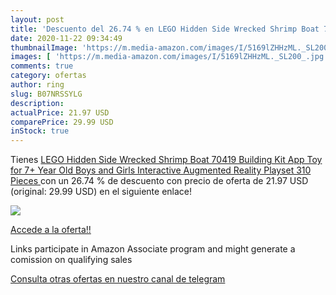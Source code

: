 ```yaml
---
layout: post
title: 'Descuento del 26.74 % en LEGO Hidden Side Wrecked Shrimp Boat 704'
date: 2020-11-22 09:34:49
thumbnailImage: 'https://m.media-amazon.com/images/I/5169lZHHzML._SL200_.jpg'
images: [ 'https://m.media-amazon.com/images/I/5169lZHHzML._SL200_.jpg' ]
comments: true
category: ofertas
author: ring
slug: B07NRSSYLG
description:
actualPrice: 21.97 USD
comparePrice: 29.99 USD
inStock: true
---
```


Tienes [LEGO Hidden Side Wrecked Shrimp Boat 70419 Building Kit  App Toy for 7+ Year Old Boys and Girls  Interactive Augmented Reality Playset  310 Pieces ](https://www.amazon.com/dp/B07NRSSYLG/?tag=tolees-20) con un 26.74 % de descuento con precio de oferta de 21.97 USD (original: 29.99 USD) en el siguiente enlace!

[![](https://m.media-amazon.com/images/I/5169lZHHzML._SL200_.jpg)](https://www.amazon.com/dp/B07NRSSYLG/?tag=tolees-20)

[Accede a la oferta!!](https://www.amazon.com/dp/B07NRSSYLG/?tag=tolees-20)

Links participate in Amazon Associate program and might generate a comission on qualifying sales

[Consulta otras ofertas en nuestro canal de telegram](https://t.me/s/ofertas25)
